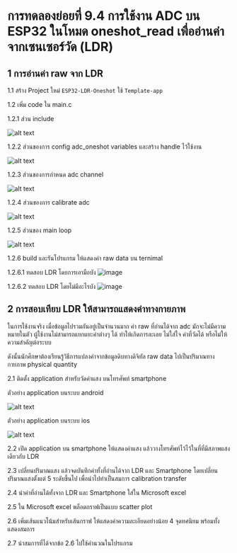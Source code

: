 # การทดลองย่อยที่ 9.4  การใช้งาน ADC บน ESP32 ในโหมด oneshot_read เพื่ออ่านค่าจากเซนเซอร์วัด (LDR) 

## 1 การอ่านค่า raw จาก LDR
1.1 สร้าง Project  ใหม่ `ESP32-LDR-Oneshot` ใช้  `Template-app`

1.2 เพิ่ม code  ใน main.c

1.2.1 ส่วน include

![alt text](./Pictures/image-23.png)

1.2.2 ส่วนของการ config adc_oneshot variables และสร้าง handle ไว้ใช้งาน

![alt text](./Pictures/image-28.png)

1.2.3 ส่วนของการกำหนด adc channel

![alt text](./Pictures/image-29.png)

1.2.4 ส่วนของการ calibrate adc

![alt text](./Pictures/image-30.png)

1.2.5 ส่วนของ main loop

![alt text](./Pictures/image-31.png)


1.2.6 build และรันโปรแกรม ให้แสดงค่า raw data บน ternimal

  1.2.6.1 ทดสอบ LDR โดยการเอามือบัง
![image](https://github.com/user-attachments/assets/a46730ec-fd6f-4c2d-920d-be57e7a42b96)

  1.2.6.2 ทดสอบ LDR โดยไม่มีอะไรบัง
![image](https://github.com/user-attachments/assets/4889ae4f-a891-4b17-a4fc-6c4dac16399f)



## 2 การสอบเทียบ LDR ให้สามารถแสดงค่าทางกายภาพ

ในการใช้งานจริง เมื่อข้อมูลไปรวมกันอยู่เป็นจำนวนมาก ค่า raw ที่อ่านได้จาก adc มักจะไม่มีความหมายในตัว ผู้ใช้งานไม่สามารถแยกแยะค่าต่างๆ ได้ ทำให้เกิดการละเลย ไม่ใส่ใจ ค่าที่วัดได้ หรือไม่ให้ความสำคัญต่อระบบ

ดังนั้นนักศึกษาต้องเรียนรู้วิธีการแปลงค่าจากข้อมูลดิบทางดิจิทัล raw data ไปเป็นปริมาณทางกายภาพ physical quantity

2.1 ติดตั้ง application สำหรับวัดค่าแสง บนโทรศัพท์ smartphone

ตัวอย่าง application บนระบบ android

![alt text](./Pictures/image-32.png)

ตัวอย่าง application บนระบบ ios

![alt text](./Pictures/image-33.png)

2.2 เปิด application บน smartphone ให้แสดงค่าแสง แล้ววางโทรศัพท์ไว้ไว้ในที่ที่มีสภาพแสงเดียวกับ LDR


2.3 เปลี่ยนปริมาณแสง แล้วจดบันทึกค่าทั้งที่อ่านได้จาก LDR และ Smartphone โดยเปลี่ยนปริมาณแสงตั้งแต่  5 ระดับขึ้นไป เพื่อนำไปทำเป็นสมการ calibration transfer


2.4 นำค่าที่อ่านได้ทั้งจาก LDR และ Smartphone ใส่ใน Microsoft excel

2.5 ใน Microsoft excel พล็อตกราฟเป็นแบบ scatter plot 

2.6 เพิ่มเส้นแนวโน้มสำหรับเส้นกราฟ ให้แสดงค่าความละเอียดอย่างน้อย 4 จุดทศนิยม พร้อมทั้งแสดงสมการ

2.7 นำสมการที่ได้จากข้อ 2.6 ไปใช้คำนวณในโปรแกรม 





